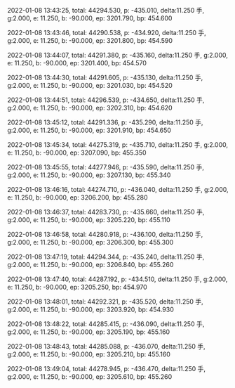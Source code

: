 2022-01-08 13:43:25, total: 44294.530, p: -435.010, delta:11.250 手, g:2.000, e: 11.250, b: -90.000, ep: 3201.790, bp: 454.600

2022-01-08 13:43:46, total: 44290.538, p: -434.920, delta:11.250 手, g:2.000, e: 11.250, b: -90.000, ep: 3201.800, bp: 454.590

2022-01-08 13:44:07, total: 44291.380, p: -435.160, delta:11.250 手, g:2.000, e: 11.250, b: -90.000, ep: 3201.400, bp: 454.570

2022-01-08 13:44:30, total: 44291.605, p: -435.130, delta:11.250 手, g:2.000, e: 11.250, b: -90.000, ep: 3201.030, bp: 454.520

2022-01-08 13:44:51, total: 44296.539, p: -434.650, delta:11.250 手, g:2.000, e: 11.250, b: -90.000, ep: 3202.310, bp: 454.620

2022-01-08 13:45:12, total: 44291.336, p: -435.290, delta:11.250 手, g:2.000, e: 11.250, b: -90.000, ep: 3201.910, bp: 454.650

2022-01-08 13:45:34, total: 44275.319, p: -435.710, delta:11.250 手, g:2.000, e: 11.250, b: -90.000, ep: 3207.090, bp: 455.350

2022-01-08 13:45:55, total: 44277.946, p: -435.590, delta:11.250 手, g:2.000, e: 11.250, b: -90.000, ep: 3207.130, bp: 455.340

2022-01-08 13:46:16, total: 44274.710, p: -436.040, delta:11.250 手, g:2.000, e: 11.250, b: -90.000, ep: 3206.200, bp: 455.280

2022-01-08 13:46:37, total: 44283.730, p: -435.660, delta:11.250 手, g:2.000, e: 11.250, b: -90.000, ep: 3205.220, bp: 455.110

2022-01-08 13:46:58, total: 44280.918, p: -436.100, delta:11.250 手, g:2.000, e: 11.250, b: -90.000, ep: 3206.300, bp: 455.300

2022-01-08 13:47:19, total: 44294.344, p: -435.240, delta:11.250 手, g:2.000, e: 11.250, b: -90.000, ep: 3206.840, bp: 455.260

2022-01-08 13:47:40, total: 44287.192, p: -434.510, delta:11.250 手, g:2.000, e: 11.250, b: -90.000, ep: 3205.250, bp: 454.970

2022-01-08 13:48:01, total: 44292.321, p: -435.520, delta:11.250 手, g:2.000, e: 11.250, b: -90.000, ep: 3203.920, bp: 454.930

2022-01-08 13:48:22, total: 44285.415, p: -436.090, delta:11.250 手, g:2.000, e: 11.250, b: -90.000, ep: 3205.190, bp: 455.160

2022-01-08 13:48:43, total: 44285.088, p: -436.070, delta:11.250 手, g:2.000, e: 11.250, b: -90.000, ep: 3205.210, bp: 455.160

2022-01-08 13:49:04, total: 44278.945, p: -436.470, delta:11.250 手, g:2.000, e: 11.250, b: -90.000, ep: 3205.610, bp: 455.260